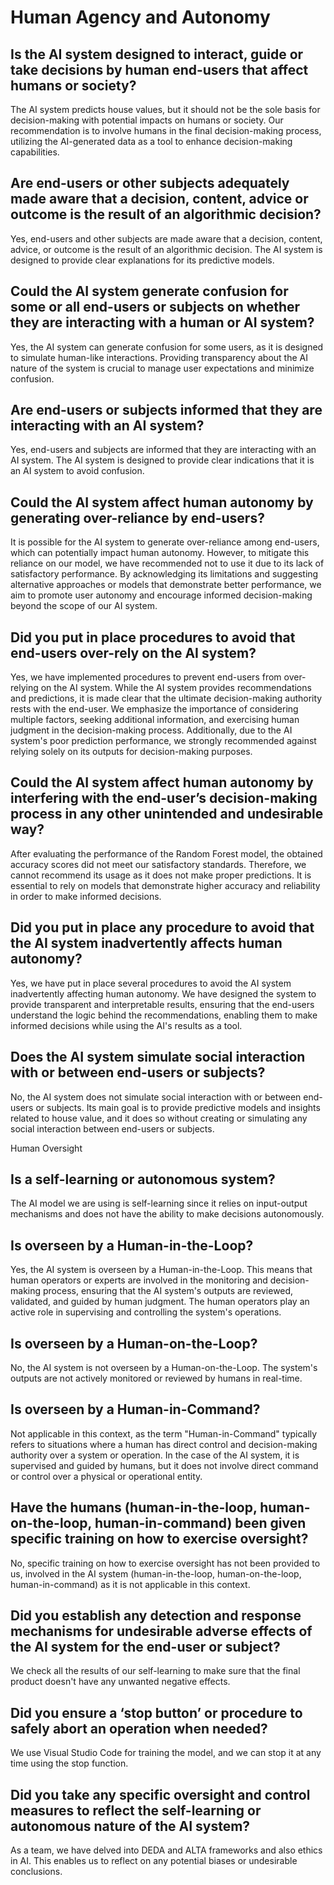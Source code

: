 ﻿# Human Agency and Autonomy

## Is the AI system designed to interact, guide or take decisions by human end-users that affect humans or society? 

The AI system predicts house values, but it should not be the sole basis for decision-making with potential impacts on humans or society. Our recommendation is to involve humans in the final decision-making process, utilizing the AI-generated data as a tool to enhance decision-making capabilities.

## Are end-users or other subjects adequately made aware that a decision, content, advice or outcome is the result of an algorithmic decision? 

Yes, end-users and other subjects are made aware that a decision, content, advice, or outcome is the result of an algorithmic decision. The AI system is designed to provide clear explanations for its predictive models.


## Could the AI system generate confusion for some or all end-users or subjects on whether they are interacting with a human or AI system? 

Yes, the AI system can generate confusion for some users, as it is designed to simulate human-like interactions. Providing transparency about the AI nature of the system is crucial to manage user expectations and minimize confusion.

## Are end-users or subjects informed that they are interacting with an AI system? 

Yes, end-users and subjects are informed that they are interacting with an AI system. The AI system is designed to provide clear indications that it is an AI system to avoid confusion.

## Could the AI system affect human autonomy by generating over-reliance by end-users? 

It is possible for the AI system to generate over-reliance among end-users, which can potentially impact human autonomy. However, to mitigate this reliance on our model, we have recommended not to use it due to its lack of satisfactory performance. By acknowledging its limitations and suggesting alternative approaches or models that demonstrate better performance, we aim to promote user autonomy and encourage informed decision-making beyond the scope of our AI system. 


## Did you put in place procedures to avoid that end-users over-rely on the AI system? 

Yes, we have implemented procedures to prevent end-users from over-relying on the AI system. While the AI system provides recommendations and predictions, it is made clear that the ultimate decision-making authority rests with the end-user. We emphasize the importance of considering multiple factors, seeking additional information, and exercising human judgment in the decision-making process. Additionally, due to the AI system's poor prediction performance, we strongly recommended against relying solely on its outputs for decision-making purposes. 

## Could the AI system affect human autonomy by interfering with the end-user’s decision-making process in any other unintended and undesirable way? 

After evaluating the performance of the Random Forest model, the obtained accuracy scores did not meet our satisfactory standards. Therefore, we cannot recommend its usage as it does not make proper predictions. It is essential to rely on models that demonstrate higher accuracy and reliability in order to make informed decisions.

## Did you put in place any procedure to avoid that the AI system inadvertently affects human autonomy? 

Yes, we have put in place several procedures to avoid the AI system inadvertently affecting human autonomy. We have designed the system to provide transparent and interpretable results, ensuring that the end-users understand the logic behind the recommendations, enabling them to make informed decisions while using the AI's results as a tool.


## Does the AI system simulate social interaction with or between end-users or subjects? 

No, the AI system does not simulate social interaction with or between end-users or subjects. Its main goal is to provide predictive models and insights related to house value, and it does so without creating or simulating any social interaction between end-users or subjects.


Human Oversight


## Is a self-learning or autonomous system?

The AI model we are using is self-learning since it relies on input-output mechanisms and does not have the ability to make decisions autonomously.


## Is overseen by a Human-in-the-Loop?

Yes, the AI system is overseen by a Human-in-the-Loop. This means that human operators or experts are involved in the monitoring and decision-making process, ensuring that the AI system's outputs are reviewed, validated, and guided by human judgment. The human operators play an active role in supervising and controlling the system's operations.

## Is overseen by a Human-on-the-Loop?

No, the AI system is not overseen by a Human-on-the-Loop. The system's outputs are not actively monitored or reviewed by humans in real-time. 


## Is overseen by a Human-in-Command?

Not applicable in this context, as the term "Human-in-Command" typically refers to situations where a human has direct control and decision-making authority over a system or operation. In the case of the AI system, it is supervised and guided by humans, but it does not involve direct command or control over a physical or operational entity.


## Have the humans (human-in-the-loop, human-on-the-loop, human-in-command) been given specific training on how to exercise oversight? 

No, specific training on how to exercise oversight has not been provided to us, involved in the AI system (human-in-the-loop, human-on-the-loop, human-in-command) as it is not applicable in this context.

## Did you establish any detection and response mechanisms for undesirable adverse effects of the AI system for the end-user or subject? 

We check all the results of our self-learning to make sure that the final product doesn't have any unwanted negative effects.

## Did you ensure a ‘stop button’ or procedure to safely abort an operation when needed? 

We use Visual Studio Code for training the model, and we can stop it at any time using the stop function.

## Did you take any specific oversight and control measures to reflect the self-learning or autonomous nature of the AI system?  

As a team, we have delved into DEDA and ALTA frameworks and also ethics in AI. This enables us to reflect on any potential biases or undesirable conclusions.
